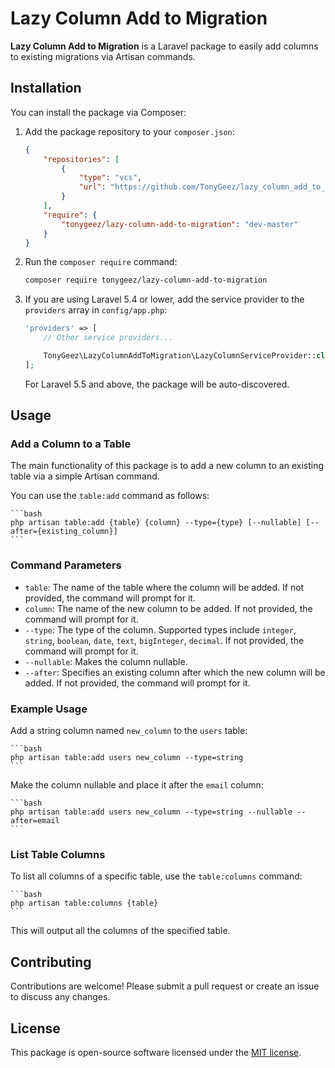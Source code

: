 # Lazy Column Add to Migration

**Lazy Column Add to Migration** is a Laravel package to easily add columns to existing migrations via Artisan commands.

## Installation

You can install the package via Composer:

1. Add the package repository to your `composer.json`:

    ```json
    {
        "repositories": [
            {
                "type": "vcs",
                "url": "https://github.com/TonyGeez/lazy_column_add_to_migration"
            }
        ],
        "require": {
            "tonygeez/lazy-column-add-to-migration": "dev-master"
        }
    }
    ```

2. Run the `composer require` command:

    ```bash
    composer require tonygeez/lazy-column-add-to-migration
    ```

3. If you are using Laravel 5.4 or lower, add the service provider to the `providers` array in `config/app.php`:

    ```php
    'providers' => [
        // Other service providers...

        TonyGeez\LazyColumnAddToMigration\LazyColumnServiceProvider::class,
    ];
    ```

    For Laravel 5.5 and above, the package will be auto-discovered.

## Usage

### Add a Column to a Table

The main functionality of this package is to add a new column to an existing table via a simple Artisan command.

You can use the `table:add` command as follows:

    ```bash
    php artisan table:add {table} {column} --type={type} [--nullable] [--after={existing_column}]
    ```

### Command Parameters

- `table`: The name of the table where the column will be added. If not provided, the command will prompt for it.
- `column`: The name of the new column to be added. If not provided, the command will prompt for it.
- `--type`: The type of the column. Supported types include `integer`, `string`, `boolean`, `date`, `text`, `bigInteger`, `decimal`. If not provided, the command will prompt for it.
- `--nullable`: Makes the column nullable.
- `--after`: Specifies an existing column after which the new column will be added. If not provided, the command will prompt for it.

### Example Usage

Add a string column named `new_column` to the `users` table:

    ```bash
    php artisan table:add users new_column --type=string
    ```

Make the column nullable and place it after the `email` column:

    ```bash
    php artisan table:add users new_column --type=string --nullable --after=email
    ```

### List Table Columns

To list all columns of a specific table, use the `table:columns` command:

    ```bash
    php artisan table:columns {table}
    ```

This will output all the columns of the specified table.

## Contributing

Contributions are welcome! Please submit a pull request or create an issue to discuss any changes.

## License

This package is open-source software licensed under the [MIT license](https://opensource.org/licenses/MIT).
